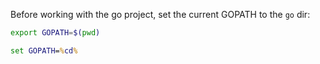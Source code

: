 Before working with the go project, set the current GOPATH to the `go` dir:

```bash
export GOPATH=$(pwd)
```

```cmd
set GOPATH=%cd%
```

